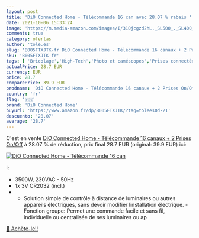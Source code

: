 ```yaml
---
layout: post
title: 'DiO Connected Home - Télécommande 16 can avec 28.07 % rabais '
date: 2021-10-06 15:33:24
image: 'https://m.media-amazon.com/images/I/31Ojcgzd2hL._SL500_._SL400_.jpg'
comments: true
category: ofertas
author: 'tole.es'
slug: 'B005FTXJTK-fr DiO Connected Home - Télécommande 16 canaux + 2 Prises On/Off'
sku: 'B005FTXJTK-fr'
tags: [ 'Bricolage','High-Tech','Photo et caméscopes','Prises connectées et intelligentes','Prises électriques et accessoires','dio connected home','Électricité', ]
actualPrice: 28.7 EUR
currency: EUR
price: 28.7
comparePrice: 39.9 EUR
prodname: 'DiO Connected Home - Télécommande 16 canaux + 2 Prises On/Off'
country: 'fr'
flag: '🇫🇷'
brand: 'DiO Connected Home'
buyurl: 'https://www.amazon.fr/dp/B005FTXJTK/?tag=tolees0d-21'
descuento: '28.07'
average: '28.7'
---
```


C'est en vente [DiO Connected Home - Télécommande 16 canaux + 2 Prises On/Off](https://www.amazon.fr/dp/B005FTXJTK/?tag=tolees0d-21)  à  28.07 % de réduction, prix final  28.7 EUR (original: 39.9 EUR) ici:

[![DiO Connected Home - Télécommande 16 can](https://m.media-amazon.com/images/I/31Ojcgzd2hL._SL500_._SL400_.jpg)](https://www.amazon.fr/dp/B005FTXJTK/?tag=tolees0d-21)

ℹ️:

- 3500W, 230VAC - 50Hz
- 1x 3V CR2032 (incl.)
- - Solution simple de contrôle à distance de luminaires ou autres appareils électriques, sans devoir modifier linstallation électrique. - Fonction groupe: Permet une commande facile et sans fil, individuelle ou centralisée de ses luminaires ou ap

[🛒 Achète-le!!](https://www.amazon.fr/dp/B005FTXJTK/?tag=tolees0d-21)
